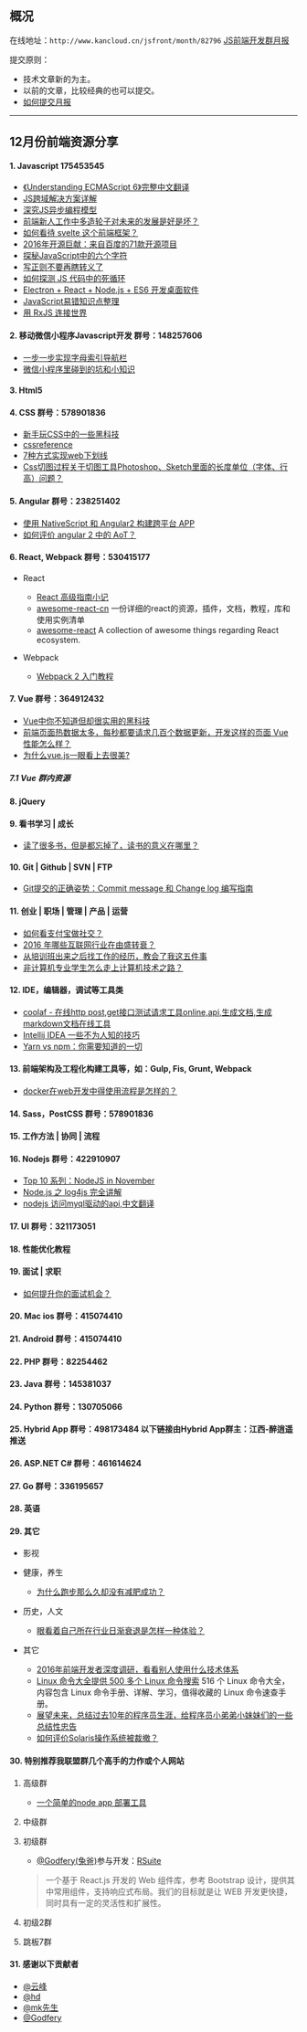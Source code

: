 ## 概况

在线地址：`http://www.kancloud.cn/jsfront/month/82796` [JS前端开发群月报](http://www.kancloud.cn/jsfront/month/82796)


提交原则：

- 技术文章新的为主。
- 以前的文章，比较经典的也可以提交。
- [如何提交月报](http://www.kancloud.cn/jsfront/month/227309)

---

## 12月份前端资源分享
#### 1. Javascript 175453545
- [《Understanding ECMAScript 6》完整中文翻译](https://zhuanlan.zhihu.com/p/24023171)
- [JS跨域解决方案详解](https://1657413883.github.io/2016/11/28/JS%E8%B7%A8%E5%9F%9F%E8%A7%A3%E5%86%B3%E6%96%B9%E6%A1%88%E8%AF%A6%E8%A7%A3/)
- [深究JS异步编程模型](https://segmentfault.com/a/1190000007624332)
- [前端新人工作中多造轮子对未来的发展是好是坏？](https://www.zhihu.com/question/53209764)
- [如何看待 svelte 这个前端框架？](https://www.zhihu.com/question/53150351)
- [2016年开源巨献：来自百度的71款开源项目](http://www.cnblogs.com/kingboy2008/p/6117741.html)
- [探秘JavaScript中的六个字符](http://www.zcfy.cc/article/a-javascript-journey-with-only-six-characters-1370.html)
- [写正则不要再瞎转义了](http://www.cnblogs.com/ziyunfei/p/6098021.html)
- [如何探测 JS 代码中的死循环](https://zhuanlan.zhihu.com/p/23954773)
- [Electron + React + Node.js + ES6 开发桌面软件](http://blog.csdn.net/arnozhang12/article/details/51735815)
- [JavaScript易错知识点整理](https://gold.xitu.io/post/584268a561ff4b006c27c7b9)
- [用 RxJS 连接世界](http://qianduan.guru/2016/12/10/connect-world-with-rxjs/?utm_source=gold_browser_extension)

#### 2. 移动微信小程序Javascript开发 群号：148257606
- [一步一步实现字母索引导航栏](http://www.html-js.com/article/luobo-jishubiji-yibuyibushixianzimusuoyindaohanglan%203853)
- [微信小程序里碰到的坑和小知识](http://www.html-js.com/article/weixinxiaochengxu-weixinxiaochengxulipengdaodikenghexiaozhishi%203848)

#### 3. Html5

#### 4. CSS  群号：578901836
- [新手玩CSS中的一些黑科技](https://zhuanlan.zhihu.com/p/24066984)
- [cssreference](http://cssreference.io/)
- [7种方式实现web下划线](http://mp.weixin.qq.com/s/nkJwMQjOqr5I6yf5dRryMA)
- [Css切图过程关于切图工具Photoshop、Sketch里面的长度单位（字体、行高）问题？](https://www.zhihu.com/question/53181253)

#### 5. Angular 群号：238251402
- [使用 NativeScript 和 Angular2 构建跨平台 APP](http://qianduan.guru/2016/07/03/create_cross_platform_app_with_nativescript_angular/?utm_source=gold_browser_extension)
- [如何评价 angular 2 中的 AoT？](https://www.zhihu.com/question/53434390)

#### 6. React, Webpack 群号：530415177
- React

    - [React 高级指南小记](https://uxwind.me/2016/11/29/react-advanced-guides.html)
    - [awesome-react-cn](https://github.com/Pines-Cheng/awesome-react-cn) 一份详细的react的资源，插件，文档，教程，库和使用实例清单
    - [awesome-react](https://github.com/enaqx/awesome-react) A collection of awesome things regarding React ecosystem.

- Webpack

    - [Webpack 2 入门教程](https://llp0574.github.io/2016/11/29/getting-started-with-webpack2/)


#### 7. Vue 群号：364912432
- [Vue中你不知道但却很实用的黑科技](https://zhuanlan.zhihu.com/p/24173419)
- [前端页面热数据太多，每秒都要请求几百个数据更新，开发这样的页面 Vue 性能怎么样？](https://www.zhihu.com/question/53386694)
- [为什么vue.js一眼看上去很美?](https://segmentfault.com/a/1190000007548442)


##### 7.1 Vue 群内资源


#### 8. jQuery

#### 9. 看书学习 | 成长
- [读了很多书，但是都忘掉了，读书的意义在哪里？](https://www.zhihu.com/question/22456239)

#### 10. Git | Github | SVN | FTP
- [Git提交的正确姿势：Commit message 和 Change log 编写指南](https://mp.weixin.qq.com/s?__biz=MzA4MjU5NTY0NA==&mid=401840568&idx=1&sn=051879b73f32ab7bcbcfc2e3cdd85f07&scene=1&srcid=0107l8avY4frKW3kfhaIUoNY&key=41ecb04b0511100344d280ce4225cc8c4d97599af475ef134186f7df3a7b8ace7e0e2eebc59d96ca00d6c9abf1ebf9e2&ascene=0&uin=MjAyNzY1NTU%3D&devicetype=iMac+MacBookPro12%2C1+OSX+OSX+10.11.2+build(15C50)&version=11020201&pass_ticket=ymbjwf7oU6CeUuxBIkhi0U6TOA5EP5ZWHXbpm6NVy%2FY%3D)

#### 11. 创业 | 职场 | 管理 | 产品 | 运营
- [如何看支付宝做社交？](https://www.zhihu.com/question/27855883)
- [2016 年哪些互联网行业在由盛转衰？](https://www.zhihu.com/question/53307534)
- [从培训班出来之后找工作的经历，教会了我这五件事](https://gold.xitu.io/post/5842c27c61ff4b006c2a55d7)
- [非计算机专业学生怎么走上计算机技术之路？](https://www.zhihu.com/question/21671705)

#### 12. IDE，编辑器，调试等工具类
- [coolaf - 在线http post,get接口测试请求工具online,api,生成文档,生成markdown文档在线工具](http://coolaf.com/)
- [Intellij IDEA 一些不为人知的技巧](http://www.jianshu.com/p/364b94a664ff)
- [Yarn vs npm：你需要知道的一切](http://qianduan.guru/2016/11/09/yarn-vs-npm/)

#### 13. 前端架构及工程化构建工具等，如：Gulp, Fis, Grunt, Webpack
- [docker在web开发中得使用流程是怎样的？](https://www.zhihu.com/question/51134842)


#### 14. Sass，PostCSS  群号：578901836

#### 15. 工作方法 | 协同 | 流程

#### 16. Nodejs 群号：422910907
- [Top 10 系列：NodeJS in November](https://gold.xitu.io/post/5843e4d4128fe1005778aecf?utm_source=gold_browser_extension)
- [Node.js 之 log4js 完全讲解](http://qianduan.guru/2016/08/21/nodejs-lesson-1-log4js/?utm_source=gold_browser_extension)
- [nodejs 访问myql驱动的api,中文翻译](http://www.cnblogs.com/btgyoyo/p/6158797.html)

#### 17. UI 群号：321173051

#### 18. 性能优化教程

#### 19. 面试 | 求职
- [如何提升你的面试机会？](https://zhuanlan.zhihu.com/p/24193639)

#### 20. Mac ios 群号：415074410

#### 21. Android 群号：415074410

#### 22. PHP 群号：82254462

#### 23. Java 群号：145381037

#### 24. Python 群号：130705066


#### 25. Hybrid App 群号：498173484 以下链接由Hybrid App群主：江西-醉逍遥推送

#### 26. ASP.NET C# 群号：461614624

#### 27. Go 群号：336195657

#### 28. 英语

#### 29. 其它

- 影视

- 健康，养生

    - [为什么跑步那么久却没有减肥成功？](https://www.zhihu.com/question/34502161)

- 历史，人文

    - [眼看着自己所在行业日渐衰退是怎样一种体验？](https://www.zhihu.com/question/39957694)

- 其它

    - [2016年前端开发者深度调研，看看别人使用什么技术体系](https://segmentfault.com/a/1190000007666924)
    - [Linux 命令大全提供 500 多个 Linux 命令搜索](https://jaywcjlove.github.io/linux-command/) 516 个 Linux 命令大全，内容包含 Linux 命令手册、详解、学习，值得收藏的 Linux 命令速查手册。
    - [展望未来，总结过去10年的程序员生涯，给程序员小弟弟小妹妹们的一些总结性忠告](http://hiyangguo.github.io/%E9%B8%A1%E6%B1%A4/good-advice-for-young-people/)
    - [如何评价Solaris操作系统被裁撤？](https://www.zhihu.com/question/53248141)

#### 30. 特别推荐我联盟群几个高手的力作或个人网站

1. 高级群

    - [一个简单的node app 部署工具](https://github.com/hstarorg/app-publisher)

2. 中级群


3. 初级群
    - [@Godfery(兔爸)][godfery-home]参与开发：[RSuite](http://rsuite.github.io)

    > 一个基于 React.js 开发的 Web 组件库，参考 Bootstrap 设计，提供其中常用组件，支持响应式布局。我们的目标就是让 WEB 开发更快捷，同时具有一定的灵活性和扩展性。

4. 初级2群


5. 跳板7群


#### 31. 感谢以下贡献者
- [@云峰](https://github.com/wuyunfeng8)
- [@hd](https://github.com/yuwl798180)
- [@mk先生](http://mk.doufuf.com/)
- [@Godfery][godfery-home]


[godfery-home]:https://github.com/hiyangguo
